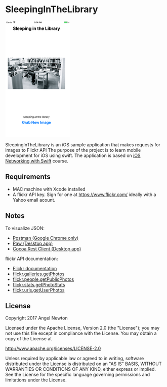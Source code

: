 # SleepingInTheLibrary


![Scheme](/screenshots/SimulatorScreenShot-iPhone8Plus-2017-11-24at17.14.18.png)


SleepingInTheLibrary is an iOS sample application that makes requests for images to Flickr API
The purpose of the project is to learn mobile development for iOS using swift.
The application is based on [iOS Networking with Swift](https://www.udacity.com/course/ios-networking-with-swift--ud421) course.


## Requirements
- MAC machine with Xcode installed
- A flickr API key.  Sign for one at https://www.flickr.com/  ideally with a Yahoo email acount.


## Notes
To visualize JSON:
- [Postman (Google Chrome only)](https://www.getpostman.com/)
- [Paw (Desktop app)](https://paw.cloud/)
- [Cocoa Rest Client (Desktop app)](http://mmattozzi.github.io/cocoa-rest-client/)

flickr API documentation:
- [Flickr documentation](https://www.flickr.com/services/api/)
- [flickr.galleries.getPhotos](https://www.flickr.com/services/api/flickr.galleries.getPhotos.html)
- [flickr.people.getPublicPhotos](https://www.flickr.com/services/api/flickr.people.getPublicPhotos.html)
- [flickr.stats.getPhotoStats](https://www.flickr.com/services/api/flickr.stats.getPhotoStats.html)
- [flickr.urls.getUserPhotos](https://www.flickr.com/services/api/flickr.urls.getUserPhotos.html)

## License

Copyright 2017 Angel Newton

Licensed under the Apache License, Version 2.0 (the "License"); you may not use this file except in compliance with the License. You may obtain a copy of the License at

http://www.apache.org/licenses/LICENSE-2.0

Unless required by applicable law or agreed to in writing, software distributed under the License is distributed on an "AS IS" BASIS, WITHOUT WARRANTIES OR CONDITIONS OF ANY KIND, either express or implied. See the License for the specific language governing permissions and limitations under the License.

